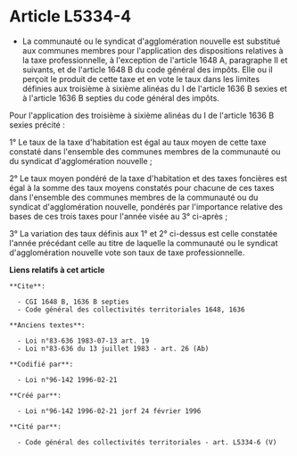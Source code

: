 # Article L5334-4

- La communauté ou le syndicat d'agglomération nouvelle est substitué aux communes membres pour l'application des
dispositions relatives à la taxe professionnelle, à l'exception de l'article 1648 A, paragraphe II et suivants, et de
l'article 1648 B du code général des impôts. Elle ou il perçoit le produit de cette taxe et en vote le taux dans les limites
définies aux troisième à sixième alinéas du I de l'article 1636 B sexies et à l'article 1636 B septies du code général des
impôts.

Pour l'application des troisième à sixième alinéas du I de l'article 1636 B sexies précité :

1° Le taux de la taxe d'habitation est égal au taux moyen de cette taxe constaté dans l'ensemble des communes membres de la
communauté ou du syndicat d'agglomération nouvelle ;

2° Le taux moyen pondéré de la taxe d'habitation et des taxes foncières est égal à la somme des taux moyens constatés pour
chacune de ces taxes dans l'ensemble des communes membres de la communauté ou du syndicat d'agglomération nouvelle, pondérés
par l'importance relative des bases de ces trois taxes pour l'année visée au 3° ci-après ;

3° La variation des taux définis aux 1° et 2° ci-dessus est celle constatée l'année précédant celle au titre de laquelle la
communauté ou le syndicat d'agglomération nouvelle vote son taux de taxe professionnelle.

**Liens relatifs à cet article**

	**Cite**:

	  - CGI 1648 B, 1636 B septies
	  - Code général des collectivités territoriales 1648, 1636

	**Anciens textes**:

	  - Loi n°83-636 1983-07-13 art. 19
	  - Loi n°83-636 du 13 juillet 1983 - art. 26 (Ab)

	**Codifié par**:

	  - Loi n°96-142 1996-02-21

	**Créé par**:

	  - Loi n°96-142 1996-02-21 jorf 24 février 1996

	**Cité par**:

	  - Code général des collectivités territoriales - art. L5334-6 (V)
